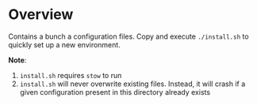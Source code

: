# Overview
Contains a bunch a configuration files. Copy and execute `./install.sh` to
quickly set up a new environment.

**Note**:
1. `install.sh` requires `stow` to run
2. `install.sh` will never overwrite existing files. Instead, it will crash if a
   given configuration present in this directory already exists
